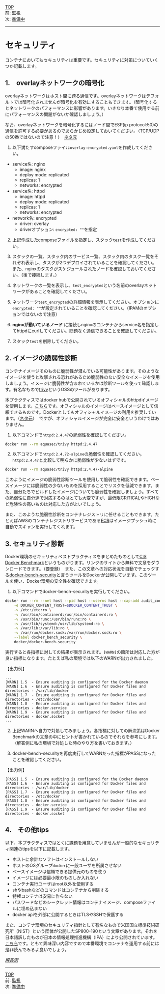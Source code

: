 [TOP](../README.md)   
前: [監視](./swarm-metrics.md)  
次: [準備中]()  

---

# セキュリティ

コンテナにおいてもセキュリティは重要です。セキュリティに対策についていくつか記載します。

## 1.　overlayネットワークの暗号化

overlayネットワークはホスト間に跨る通信です。overlayネットワークはデフォルトでは暗号化されませんが暗号化を有効にすることもできます。（暗号化するとネットワークのパフォーマンスに影響があります。いきなり本番で使用する前にパフォーマンスの問題がないか確認しましょう。）

なお、overlayネットワークを暗号化するにはノード間でESP(ip protocol:50)の通信を許可する必要があるのであらかじめ設定しておいてください。（TCP/UDPの50番ではないので注意！）　[ネタ元](https://docs.docker.com/engine/swarm/swarm-tutorial/#open-protocols-and-ports-between-the-hosts)

1. 以下満たすcomposeファイル`overlay-encrypted.yaml`を作成してください。

- service名: nginx
  - image: nginx
  - deploy mode: replicated
  - replicas: 1
  - networks: encrypted
- service名: httpd
  - image: httpd
  - deploy mode: replicated
  - replicas: 1
  - networks: encrypted
- network名: encrypted
  - driver: overlay
  - driverオプション: `encrypted: ""`を指定

2. 上記作成したcomposeファイルを指定し、スタック`test`を作成してください。

3. スタックの一覧、スタック内のサービス一覧、スタック内のタスク一覧をそれぞれ表示し、タスクが2つデプロイされていることを確認してください。また、nginxのタスクがスケジュールされたノードを確認しておいてください。（後で接続します。）

4. ネットワークの一覧を表示し、`test_encrypted`という名前のoverlayネットワークがあることを確認してください。

5. ネットワーク`test_encrypted`の詳細情報を表示してください。オプションに`encrypted: ""`が設定されていることを確認してください。（IPAMのオプションではないので注意）

6. **nginxが動いているノード** に接続しnginxのコンテナからservice名を指定してhttpdにcurlしてください。問題なく通信できることを確認してください。

7. スタック`test`を削除してください。

## 2. イメージの脆弱性診断

コンテナイメージそのものに脆弱性が潜んでいる可能性があります。そのようなイメージを使うと攻撃される恐れがあるため脆弱性のない安全なイメージを使用しましょう。イメージに脆弱性が含まれているかは診断ツールを使って確認します。有名なもので[trivy](https://github.com/aquasecurity/trivy)というOSSのツールがあります。

本プラクティスではdocker hubで公開されているオフィシャルのhttpdイメージを使用します。[こちら](https://hub.docker.com/_/httpd)です。オフィシャルのイメージはベースイメージとして信頼できるものです。Dockerとしてもオフィシャルイメージの利用を推奨しています。（[ネタ元](https://docs.docker.com/docker-hub/official_images/)）　ですが、オフィシャルイメージが完全に安全というわけではありません。

1. 以下コマンドで`httpd:2.4.47`の脆弱性を確認してください。

``` sh
docker run --rm aquasec/trivy httpd:2.4.47
```

2. 以下コマンドで`httpd:2.4.72-alpine`の脆弱性を確認してください。`httpd:2.4.47`と比較して明らかに脆弱性が少ないはずです。

``` sh
docker run --rm aquasec/trivy httpd:2.4.47-alpine
```

このようにイメージの脆弱性診断ツールを使用して脆弱性を確認できます。ベースイメージには脆弱性の少ないものを採用することでリスクを低減できます。また、自分たちでビルドしたイメージについても脆弱性を確認しましょう。すべての脆弱性に自分達で対応するのはとても大変ですが、最低限CRITICALやHIGHなど危険性の高いものは対応した方がよいでしょう。

また、このような脆弱性診断をコンテナレジストリに任せることもできます。たとえばAWSのコンテナレジストリサービスである[ECR](https://aws.amazon.com/jp/ecr/)はイメージプッシュ時に自動でスキャンを実行してくれます。

## 3. セキュリティ診断

Docker環境のセキュリティベストプラクティスをまとめたものとして[CIS Docker Benchmark](https://www.cisecurity.org/benchmark/docker/)というものがります。リンクのサイトから無料で文章をダウンロードできます。（要登録）　また、この文章への対応状況を自動でチェックする[docker-bench-security](https://github.com/docker/docker-bench-security)と言うツールをDockerが公開しています。このツールを使い、Docker環境の安全性を確認できます。

1. 以下コマンドでdocker-bench-securityを実行してください。

``` sh
docker run --rm --net host --pid host --userns host --cap-add audit_control \
    -e DOCKER_CONTENT_TRUST=$DOCKER_CONTENT_TRUST \
    -v /etc:/etc:ro \
    -v /usr/bin/containerd:/usr/bin/containerd:ro \
    -v /usr/bin/runc:/usr/bin/runc:ro \
    -v /usr/lib/systemd:/usr/lib/systemd:ro \
    -v /var/lib:/var/lib:ro \
    -v /var/run/docker.sock:/var/run/docker.sock:ro \
    --label docker_bench_security \
    docker/docker-bench-security
```

実行すると各指標に対しての結果が表示されます。`[WARN]`の箇所は対応した方が良い指標になります。たとえば私の環境では以下のWARNが出力されました。

【出力例】

```
...
[WARN] 1.5  - Ensure auditing is configured for the Docker daemon
[WARN] 1.6  - Ensure auditing is configured for Docker files and directories - /var/lib/docker
[WARN] 1.7  - Ensure auditing is configured for Docker files and directories - /etc/docker
[WARN] 1.8  - Ensure auditing is configured for Docker files and directories - docker.service
[WARN] 1.9  - Ensure auditing is configured for Docker files and directories - docker.socket
...
```

2. 上記WARNへ自力で対処してみましょう。各指標に対しての解決策はDocker Benchmarkの文章の中にヒントが書かれているのでそれらを参考にします。（解答例に私の環境で対処した時のやり方を書いておきます。）

3. docker-bench-securityを再度実行してWARNだった指標がPASSになったことを確認してください。

【出力例】

```
[PASS] 1.5  - Ensure auditing is configured for the Docker daemon
[PASS] 1.6  - Ensure auditing is configured for Docker files and directories - /var/lib/docker
[PASS] 1.7  - Ensure auditing is configured for Docker files and directories - /etc/docker
[PASS] 1.8  - Ensure auditing is configured for Docker files and directories - docker.service
[PASS] 1.9  - Ensure auditing is configured for Docker files and directories - docker.socket
```


## 4.　その他tips

以下、本プラクティスではとくに課題を用意していませんが一般的なセキュリティ関連のtipsを以下に記載します。

- ホストに余計なソフトはインストールしない
- ホストのOSグループ`docker`に一般ユーザを所属させない
- ベースイメージは信頼できる提供元のものを使う
- イメージには必要最小限のものしか入れない
- コンテナ実行ユーザはroot以外を使用する
- shやbashなどのコマンドはコンテナから削除する
- 特権コンテナは安易に作らない
- パスワードなどのシークレット情報はコンテナイメージ、composeファイルに埋め込まない
- docker apiを外部に公開するときはTLSやSSHで保護する

また、コンテナ環境のセキュリティ指針として有名なもので米国国立標準技術研究所（NIST）という団体が公開したSP800-190という文章があります。それを日本語訳したものが日本の情報処理推進機構（IPA）により公開されています。[こちら](https://www.ipa.go.jp/files/000085279.pdf)です。ともて興味深い内容ですので本番環境でコンテナを運用する前には是非読んでみるよ良いでしょう。

*[解答例](./.ans/swarm-security.md)*

---

[TOP](../README.md)   
前: [監視](./swarm-metrics.md)  
次: [準備中]()  
